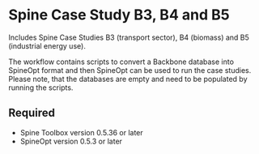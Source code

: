 # Spine Case Study B3, B4 and B5

Includes Spine Case Studies B3 (transport sector), B4 (biomass) and B5 (industrial energy use). 

The workflow contains scripts to convert a Backbone database into SpineOpt format and then SpineOpt can be used to run the case studies. Please note, that the databases are empty and need to be populated by running the scripts.

## Required

* Spine Toolbox version 0.5.36 or later 
* SpineOpt version 0.5.3 or later 
